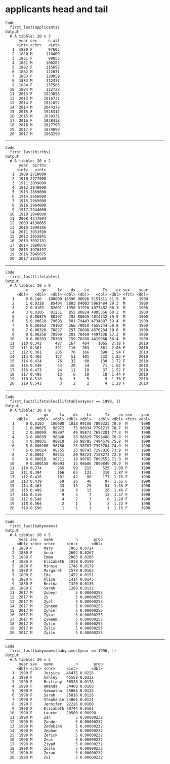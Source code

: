 # applicants head and tail

    Code
      first_last(applicants)
    Output
      # A tibble: 20 x 3
          year sex     n_all
         <int> <chr>   <int>
       1  1880 F       97605
       2  1880 M      118400
       3  1881 F       98855
       4  1881 M      108282
       5  1882 F      115695
       6  1882 M      122031
       7  1883 F      120059
       8  1883 M      112477
       9  1884 F      137586
      10  1884 M      122738
      11  2013 F     1923856
      12  2013 M     2016731
      13  2014 F     1951652
      14  2014 M     2044378
      15  2015 F     1945317
      16  2015 M     2038331
      17  2016 F     1928438
      18  2016 M     2017790
      19  2017 F     1874899
      20  2017 M     1963290

---

    Code
      first_last(births)
    Output
      # A tibble: 20 x 2
          year  births
         <int>   <int>
       1  1909 2718000
       2  1910 2777000
       3  1911 2809000
       4  1912 2840000
       5  1913 2869000
       6  1914 2966000
       7  1915 2965000
       8  1916 2964000
       9  1917 2944000
      10  1918 2948000
      11  2008 4247694
      12  2009 4130665
      13  2010 3999386
      14  2011 3953590
      15  2012 3952841
      16  2013 3932181
      17  2014 3988076
      18  2015 3978497
      19  2016 3945875
      20  2017 3855500

---

    Code
      first_last(lifetables)
    Output
      # A tibble: 20 x 9
             x      qx     lx    dx    Lx      Tx    ex sex    year
         <dbl>   <dbl>  <dbl> <dbl> <dbl>   <dbl> <dbl> <fct> <dbl>
       1     0 0.146   100000 14596 90026 5151511 51.5  M      1900
       2     1 0.0328   85404  2803 84003 5061484 59.3  M      1900
       3     2 0.0163   82601  1350 81926 4977482 60.3  M      1900
       4     3 0.0105   81251   855 80824 4895556 60.2  M      1900
       5     4 0.00875  80397   703 80045 4814732 59.9  M      1900
       6     5 0.00628  79693   501 79443 4734687 59.4  M      1900
       7     6 0.00462  79193   366 79010 4655244 58.8  M      1900
       8     7 0.00326  78827   257 78698 4576234 58.0  M      1900
       9     8 0.00256  78569   201 78469 4497536 57.2  M      1900
      10     9 0.00203  78368   159 78288 4419068 56.4  M      1900
      11   110 0.342      487   167   404    1065  2.18 F      2010
      12   111 0.361      321   116   263     661  2.06 F      2010
      13   112 0.381      205    78   166     398  1.94 F      2010
      14   113 0.402      127    51   101     232  1.83 F      2010
      15   114 0.424       76    32    60     130  1.72 F      2010
      16   115 0.448       44    20    34      71  1.62 F      2010
      17   116 0.473       24    11    18      37  1.52 F      2010
      18   117 0.495       13     6    10      18  1.44 F      2010
      19   118 0.518        6     3     5       9  1.36 F      2010
      20   119 0.542        3     2     2       4  1.28 F      2010

---

    Code
      first_last(lifetables[lifetables$year == 1990, ])
    Output
      # A tibble: 20 x 9
             x       qx     lx    dx    Lx      Tx    ex sex    year
         <dbl>    <dbl>  <dbl> <dbl> <dbl>   <dbl> <dbl> <fct> <dbl>
       1     0 0.0103   100000  1028 99108 7890323 78.9  M      1990
       2     1 0.00075   98972    75 98934 7791215 78.7  M      1990
       3     2 0.00049   98897    49 98873 7692281 77.8  M      1990
       4     3 0.00039   98848    38 98829 7593408 76.8  M      1990
       5     4 0.00031   98810    30 98795 7494579 75.8  M      1990
       6     5 0.000260  98780    25 98767 7395784 74.9  M      1990
       7     6 0.00024   98755    23 98743 7297016 73.9  M      1990
       8     7 0.0002    98731    20 98721 7198273 72.9  M      1990
       9     8 0.00018   98711    18 98702 7099552 71.9  M      1990
      10     9 0.000150  98693    15 98686 7000849 70.9  M      1990
      11   110 0.374       265    99   215     525  1.98 F      1990
      12   111 0.394       166    65   133     310  1.87 F      1990
      13   112 0.416       101    42    80     177  1.76 F      1990
      14   113 0.439        59    26    46      97  1.65 F      1990
      15   114 0.463        33    15    25      51  1.55 F      1990
      16   115 0.489        18     9    13      26  1.46 F      1990
      17   116 0.516         9     5     7      12  1.37 F      1990
      18   117 0.540         4     2     3       6  1.29 F      1990
      19   118 0.564         2     1     1       2  1.22 F      1990
      20   119 0.590         1     1     1       1  1.15 F      1990

---

    Code
      first_last(babynames)
    Output
      # A tibble: 20 x 5
          year sex   name          n       prop
         <dbl> <chr> <chr>     <int>      <dbl>
       1  1880 F     Mary       7065 0.0724    
       2  1880 F     Anna       2604 0.0267    
       3  1880 F     Emma       2003 0.0205    
       4  1880 F     Elizabeth  1939 0.0199    
       5  1880 F     Minnie     1746 0.0179    
       6  1880 F     Margaret   1578 0.0162    
       7  1880 F     Ida        1472 0.0151    
       8  1880 F     Alice      1414 0.0145    
       9  1880 F     Bertha     1320 0.0135    
      10  1880 F     Sarah      1288 0.0132    
      11  2017 M     Zubeyr        5 0.00000255
      12  2017 M     Zy            5 0.00000255
      13  2017 M     Zyel          5 0.00000255
      14  2017 M     Zyheem        5 0.00000255
      15  2017 M     Zyhier        5 0.00000255
      16  2017 M     Zykai         5 0.00000255
      17  2017 M     Zykeem        5 0.00000255
      18  2017 M     Zylin         5 0.00000255
      19  2017 M     Zylis         5 0.00000255
      20  2017 M     Zyrie         5 0.00000255

---

    Code
      first_last(babynames[babynames$year == 1990, ])
    Output
      # A tibble: 20 x 5
          year sex   name          n       prop
         <dbl> <chr> <chr>     <int>      <dbl>
       1  1990 F     Jessica   46475 0.0226    
       2  1990 F     Ashley    45558 0.0222    
       3  1990 F     Brittany  36538 0.0178    
       4  1990 F     Amanda    34408 0.0168    
       5  1990 F     Samantha  25866 0.0126    
       6  1990 F     Sarah     25816 0.0126    
       7  1990 F     Stephanie 24861 0.0121    
       8  1990 F     Jennifer  22226 0.0108    
       9  1990 F     Elizabeth 20744 0.0101    
      10  1990 F     Lauren    20500 0.00998   
      11  1990 M     Zan           5 0.00000232
      12  1990 M     Zander        5 0.00000232
      13  1990 M     Zedekiah      5 0.00000232
      14  1990 M     Zephan        5 0.00000232
      15  1990 M     Zerick        5 0.00000232
      16  1990 M     Zeus          5 0.00000232
      17  1990 M     Ziyad         5 0.00000232
      18  1990 M     Zoilo         5 0.00000232
      19  1990 M     Zoran         5 0.00000232
      20  1990 M     Zvi           5 0.00000232

